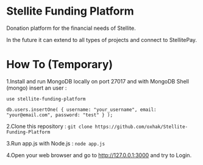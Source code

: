# Stellite Funding Platform

Donation platform for the financial needs of Stellite.

In the future it can extend to all types of projects and connect to StellitePay.


# How To (Temporary)

1.Install and run MongoDB locally on port 27017 and with MongoDB Shell (mongo) insert an user :

`use stellite-funding-platform`

`db.users.insertOne( { username: "your_username", email: "your@email.com", password: "test" } );`

2.Clone this repository :
`git clone https://github.com/oxhak/Stellite-Funding-Platform`

3.Run app.js with Node.js : `node app.js`

4.Open your web browser and go to http://127.0.0.1:3000 and try to Login.
